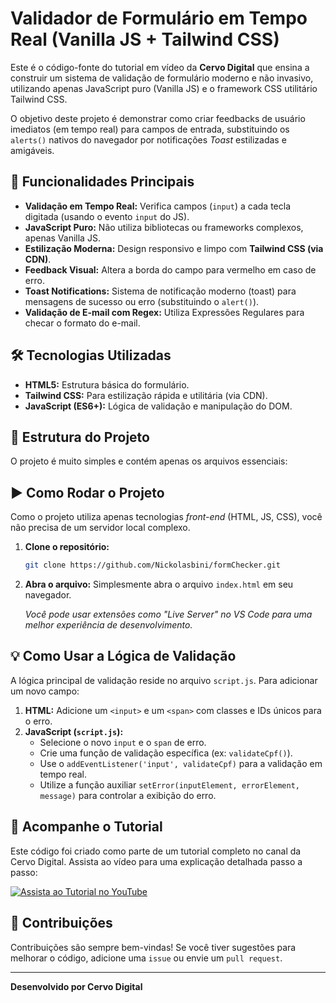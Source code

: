 # Validador de Formulário em Tempo Real (Vanilla JS + Tailwind CSS)

Este é o código-fonte do tutorial em vídeo da **Cervo Digital** que ensina a construir um sistema de validação de formulário moderno e não invasivo, utilizando apenas JavaScript puro (Vanilla JS) e o framework CSS utilitário Tailwind CSS.

O objetivo deste projeto é demonstrar como criar feedbacks de usuário imediatos (em tempo real) para campos de entrada, substituindo os `alerts()` nativos do navegador por notificações *Toast* estilizadas e amigáveis.

## 🚀 Funcionalidades Principais

* **Validação em Tempo Real:** Verifica campos (`input`) a cada tecla digitada (usando o evento `input` do JS).
* **JavaScript Puro:** Não utiliza bibliotecas ou frameworks complexos, apenas Vanilla JS.
* **Estilização Moderna:** Design responsivo e limpo com **Tailwind CSS (via CDN)**.
* **Feedback Visual:** Altera a borda do campo para vermelho em caso de erro.
* **Toast Notifications:** Sistema de notificação moderno (toast) para mensagens de sucesso ou erro (substituindo o `alert()`).
* **Validação de E-mail com Regex:** Utiliza Expressões Regulares para checar o formato do e-mail.

## 🛠️ Tecnologias Utilizadas

* **HTML5:** Estrutura básica do formulário.
* **Tailwind CSS:** Para estilização rápida e utilitária (via CDN).
* **JavaScript (ES6+):** Lógica de validação e manipulação do DOM.

## 📁 Estrutura do Projeto

O projeto é muito simples e contém apenas os arquivos essenciais:

## ▶️ Como Rodar o Projeto

Como o projeto utiliza apenas tecnologias *front-end* (HTML, JS, CSS), você não precisa de um servidor local complexo.

1.  **Clone o repositório:**
    ```bash
    git clone https://github.com/Nickolasbini/formChecker.git
    ```
2.  **Abra o arquivo:**
    Simplesmente abra o arquivo `index.html` em seu navegador.
    
    *Você pode usar extensões como "Live Server" no VS Code para uma melhor experiência de desenvolvimento.*

## 💡 Como Usar a Lógica de Validação

A lógica principal de validação reside no arquivo `script.js`. Para adicionar um novo campo:

1.  **HTML:** Adicione um `<input>` e um `<span>` com classes e IDs únicos para o erro.
2.  **JavaScript (`script.js`):**
    * Selecione o novo `input` e o `span` de erro.
    * Crie uma função de validação específica (ex: `validateCpf()`).
    * Use o `addEventListener('input', validateCpf)` para a validação em tempo real.
    * Utilize a função auxiliar `setError(inputElement, errorElement, message)` para controlar a exibição do erro.

## 🎥 Acompanhe o Tutorial

Este código foi criado como parte de um tutorial completo no canal da Cervo Digital. Assista ao vídeo para uma explicação detalhada passo a passo:

[![Assista ao Tutorial no YouTube]([https://img.youtube.com/vi/[ID_DO_SEU_VIDEO]/0.jpg)]([LINK_COMPLETO_DO_VIDEO]](https://youtu.be/75iZUTo5M8E))

## 🤝 Contribuições

Contribuições são sempre bem-vindas! Se você tiver sugestões para melhorar o código, adicione uma `issue` ou envie um `pull request`.

---
**Desenvolvido por Cervo Digital**
